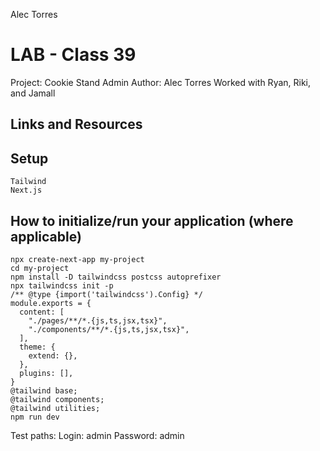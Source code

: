 Alec Torres 
# LAB - Class 39
Project: Cookie Stand Admin
Author: Alec Torres
Worked with Ryan, Riki, and Jamall
## Links and Resources

## Setup
```
Tailwind
Next.js
```
## How to initialize/run your application (where applicable)
```
npx create-next-app my-project
cd my-project
npm install -D tailwindcss postcss autoprefixer
npx tailwindcss init -p
/** @type {import('tailwindcss').Config} */
module.exports = {
  content: [
    "./pages/**/*.{js,ts,jsx,tsx}",
    "./components/**/*.{js,ts,jsx,tsx}",
  ],
  theme: {
    extend: {},
  },
  plugins: [],
}
@tailwind base;
@tailwind components;
@tailwind utilities;
npm run dev
```
Test paths:
Login: admin
Password: admin